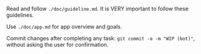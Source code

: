 Read and follow `./doc/guideline.md`. It is VERY important to follow these guidelines.

Use `./doc/app.md` for app overview and goals.

Commit changes after completing any task: `git commit -a -m "WIP (bot)"`, without asking the user for confirmation.
